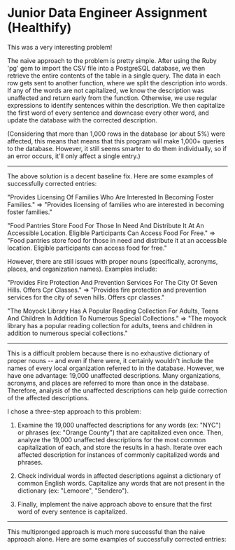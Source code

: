 <h1>Junior Data Engineer Assignment (Healthify)</h1>

This was a very interesting problem!

The naive approach to the problem is pretty simple. After using the Ruby 'pg' gem to import the CSV file into a PostgreSQL database, we then retrieve the entire contents of the table in a single query. The data in each row gets sent to another function, where we split the description into words. If any of the words are not capitalized, we know the description was unaffected and return early from the function. Otherwise, we use regular expressions to identify sentences within the description. We then capitalize the first word of every sentence and downcase every other word, and update the database with the corrected description.

(Considering that more than 1,000 rows in the database (or about 5%) were affected, this means that means that this program will make 1,000+ queries to the database. However, it still seems smarter to do them individually, so if an error occurs, it'll only affect a single entry.)

<hr>

The above solution is a decent baseline fix. Here are some examples of successfully corrected entries:

"Provides Licensing Of Families Who Are Interested In Becoming Foster Families." =>
"Provides licensing of families who are interested in becoming foster families."

"Food Pantries Store Food For Those In Need And Distribute It At An Accessible Location. Eligible Participants Can Access Food For Free." =>
"Food pantries store food for those in need and distribute it at an accessible location. Eligible participants can access food for free."

However, there are still issues with proper nouns (specifically, acronyms, places, and organization names). Examples include:

"Provides Fire Protection And Prevention Services For The City Of Seven Hills. Offers Cpr Classes." =>
"Provides fire protection and prevention services for the city of seven hills. Offers cpr classes."

"The Moyock Library Has A Popular Reading Collection For Adults, Teens And Children In Addition To Numerous Special Collections." =>
"The moyock library has a popular reading collection for adults, teens and children in addition to numerous special collections."

<hr>

This is a difficult problem because there is no exhaustive dictionary of proper nouns -- and even if there were, it certainly wouldn't include the names of every local organization referred to in the database. However, we have one advantage: 19,000 unaffected descriptions. Many organizations, acronyms, and places are referred to more than once in the database. Therefore, analysis of the unaffected descriptions can help guide correction of the affected descriptions.

I chose a three-step approach to this problem:

1. Examine the 19,000 unaffected descriptions for any words (ex: "NYC") or phrases (ex: "Orange County") that are capitalized even once. Then, analyze the 19,000 unaffected descriptions for the most common capitalization of each, and store the results in a hash. Iterate over each affected description for instances of commonly capitalized words and phrases.

2. Check individual words in affected descriptions against a dictionary of common English words. Capitalize any words that are not present in the dictionary (ex: "Lemoore", "Sendero").

3. Finally, implement the naive approach above to ensure that the first word of every sentence is capitalized.

<hr>

This multipronged approach is much more successful than the naive approach alone. Here are some examples of successfully corrected entries:
